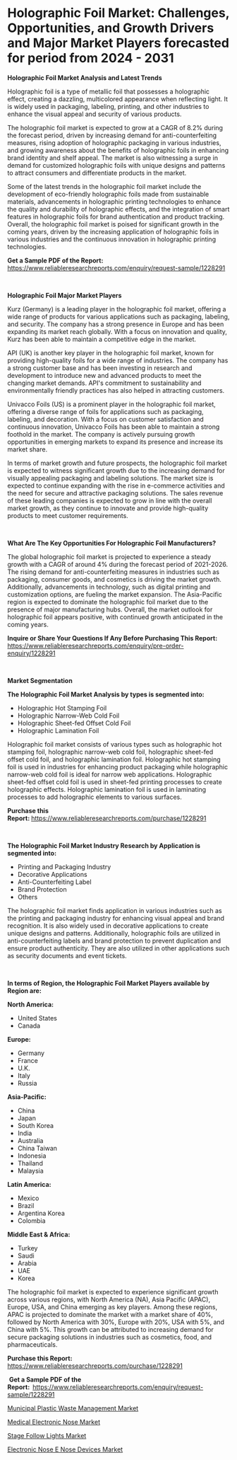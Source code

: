 <p><h1>Holographic Foil Market: Challenges, Opportunities, and Growth Drivers and Major Market Players forecasted for period from 2024 - 2031</h1></p><p><strong>Holographic Foil Market Analysis and Latest Trends</strong></p>
<p><p>Holographic foil is a type of metallic foil that possesses a holographic effect, creating a dazzling, multicolored appearance when reflecting light. It is widely used in packaging, labeling, printing, and other industries to enhance the visual appeal and security of various products.</p><p>The holographic foil market is expected to grow at a CAGR of 8.2% during the forecast period, driven by increasing demand for anti-counterfeiting measures, rising adoption of holographic packaging in various industries, and growing awareness about the benefits of holographic foils in enhancing brand identity and shelf appeal. The market is also witnessing a surge in demand for customized holographic foils with unique designs and patterns to attract consumers and differentiate products in the market.</p><p>Some of the latest trends in the holographic foil market include the development of eco-friendly holographic foils made from sustainable materials, advancements in holographic printing technologies to enhance the quality and durability of holographic effects, and the integration of smart features in holographic foils for brand authentication and product tracking. Overall, the holographic foil market is poised for significant growth in the coming years, driven by the increasing application of holographic foils in various industries and the continuous innovation in holographic printing technologies.</p></p>
<p><strong>Get a Sample PDF of the Report:&nbsp;</strong> <a href="https://www.reliableresearchreports.com/enquiry/request-sample/1228291">https://www.reliableresearchreports.com/enquiry/request-sample/1228291</a></p>
<p>&nbsp;</p>
<p><strong>Holographic Foil Major Market Players</strong></p>
<p><p>Kurz (Germany) is a leading player in the holographic foil market, offering a wide range of products for various applications such as packaging, labeling, and security. The company has a strong presence in Europe and has been expanding its market reach globally. With a focus on innovation and quality, Kurz has been able to maintain a competitive edge in the market.</p><p>API (UK) is another key player in the holographic foil market, known for providing high-quality foils for a wide range of industries. The company has a strong customer base and has been investing in research and development to introduce new and advanced products to meet the changing market demands. API's commitment to sustainability and environmentally friendly practices has also helped in attracting customers.</p><p>Univacco Foils (US) is a prominent player in the holographic foil market, offering a diverse range of foils for applications such as packaging, labeling, and decoration. With a focus on customer satisfaction and continuous innovation, Univacco Foils has been able to maintain a strong foothold in the market. The company is actively pursuing growth opportunities in emerging markets to expand its presence and increase its market share.</p><p>In terms of market growth and future prospects, the holographic foil market is expected to witness significant growth due to the increasing demand for visually appealing packaging and labeling solutions. The market size is expected to continue expanding with the rise in e-commerce activities and the need for secure and attractive packaging solutions. The sales revenue of these leading companies is expected to grow in line with the overall market growth, as they continue to innovate and provide high-quality products to meet customer requirements.</p></p>
<p>&nbsp;</p>
<p><strong>What Are The Key Opportunities For Holographic Foil Manufacturers?</strong></p>
<p><p>The global holographic foil market is projected to experience a steady growth with a CAGR of around 4% during the forecast period of 2021-2026. The rising demand for anti-counterfeiting measures in industries such as packaging, consumer goods, and cosmetics is driving the market growth. Additionally, advancements in technology, such as digital printing and customization options, are fueling the market expansion. The Asia-Pacific region is expected to dominate the holographic foil market due to the presence of major manufacturing hubs. Overall, the market outlook for holographic foil appears positive, with continued growth anticipated in the coming years.</p></p>
<p><strong>Inquire or Share Your Questions If Any Before Purchasing This Report:</strong> <a href="https://www.reliableresearchreports.com/enquiry/pre-order-enquiry/1228291">https://www.reliableresearchreports.com/enquiry/pre-order-enquiry/1228291</a></p>
<p>&nbsp;</p>
<p><strong>Market Segmentation</strong></p>
<p><strong>The Holographic Foil Market Analysis by types is segmented into:</strong></p>
<p><ul><li>Holographic Hot Stamping Foil</li><li>Holographic Narrow-Web Cold Foil</li><li>Holographic Sheet-fed Offset Cold Foil</li><li>Holographic Lamination Foil</li></ul></p>
<p><p>Holographic foil market consists of various types such as holographic hot stamping foil, holographic narrow-web cold foil, holographic sheet-fed offset cold foil, and holographic lamination foil. Holographic hot stamping foil is used in industries for enhancing product packaging while holographic narrow-web cold foil is ideal for narrow web applications. Holographic sheet-fed offset cold foil is used in sheet-fed printing processes to create holographic effects. Holographic lamination foil is used in laminating processes to add holographic elements to various surfaces.</p></p>
<p><strong>Purchase this Report:&nbsp;</strong><a href="https://www.reliableresearchreports.com/purchase/1228291">https://www.reliableresearchreports.com/purchase/1228291</a></p>
<p>&nbsp;</p>
<p><strong>The Holographic Foil Market Industry Research by Application is segmented into:</strong></p>
<p><ul><li>Printing and Packaging Industry</li><li>Decorative Applications</li><li>Anti-Counterfeiting Label</li><li>Brand Protection</li><li>Others</li></ul></p>
<p><p>The holographic foil market finds application in various industries such as the printing and packaging industry for enhancing visual appeal and brand recognition. It is also widely used in decorative applications to create unique designs and patterns. Additionally, holographic foils are utilized in anti-counterfeiting labels and brand protection to prevent duplication and ensure product authenticity. They are also utilized in other applications such as security documents and event tickets.</p></p>
<p>&nbsp;</p>
<p><strong>In terms of Region, the Holographic Foil Market Players available by Region are:</strong></p>
<p>
    <p> <strong> North America: </strong>
        <ul>
            <li>United States</li>
            <li>Canada</li>
        </ul>
        </p> 
    <p> <strong> Europe: </strong>
        <ul>
            <li>Germany</li>
            <li>France</li>
            <li>U.K.</li>
            <li>Italy</li>
            <li>Russia</li>
        </ul>
        </p> 
    <p> <strong> Asia-Pacific: </strong>
        <ul>
            <li>China</li>
            <li>Japan</li>
            <li>South Korea</li>
            <li>India</li>
            <li>Australia</li>
            <li>China Taiwan</li>
            <li>Indonesia</li>
            <li>Thailand</li>
            <li>Malaysia</li>
        </ul>
        </p> 
    <p> <strong> Latin America: </strong>
        <ul>
            <li>Mexico</li>
            <li>Brazil</li>
            <li>Argentina Korea</li>
            <li>Colombia</li>
        </ul>
        </p> 
    <p> <strong> Middle East & Africa: </strong>
        <ul>
            <li>Turkey</li>
            <li>Saudi</li>
            <li>Arabia</li>
            <li>UAE</li>
            <li>Korea</li>
        </ul>
    </p>
    </p>
<p><p>The holographic foil market is expected to experience significant growth across various regions, with North America (NA), Asia Pacific (APAC), Europe, USA, and China emerging as key players. Among these regions, APAC is projected to dominate the market with a market share of 40%, followed by North America with 30%, Europe with 20%, USA with 5%, and China with 5%. This growth can be attributed to increasing demand for secure packaging solutions in industries such as cosmetics, food, and pharmaceuticals.</p></p>
<p><strong>Purchase this Report: </strong><a href="https://www.reliableresearchreports.com/purchase/1228291">https://www.reliableresearchreports.com/purchase/1228291</a></p>
<p>&nbsp;<strong>Get a Sample PDF of the Report:&nbsp;&nbsp;</strong><a href="https://www.reliableresearchreports.com/enquiry/request-sample/1228291">https://www.reliableresearchreports.com/enquiry/request-sample/1228291</a></p>
<p><strong></strong></p>
<p><p><a href="https://bubble-tree-ea4.notion.site/Municipal-Plastic-Waste-Management-Market-Centers-on-Aspects-such-as-Market-Growth-Market-Share-Ma-04d622ba8bb94db796a32981e3d8c8ca">Municipal Plastic Waste Management Market</a></p><p><a href="https://view.publitas.com/reportprime-1/medical-electronic-nose-market-size-market-share-and-global-market-analysis-report-2023-2030/">Medical Electronic Nose Market</a></p><p><a href="https://view.publitas.com/reportprime-1/stage-follow-lights-market-growth-market-trends-covid-19-impact-and-forecasts-for-period-from-2023-2030/">Stage Follow Lights Market</a></p><p><a href="https://view.publitas.com/reportprime-1/electronic-nose-e-nose-devices-market-growth-market-trends-covid-19-impact-and-forecasts-for-period-from-2023-2030/">Electronic Nose E Nose Devices Market</a></p></p>